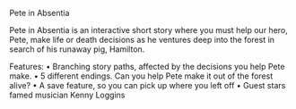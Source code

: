Pete in Absentia

Pete in Absentia is an interactive short story where you must help our hero, Pete, make life or death decisions as he ventures deep into the forest in search of his runaway pig, Hamilton.

Features:
• Branching story paths, affected by the decisions you help Pete make.
• 5 different endings. Can you help Pete make it out of the forest alive?
• A save feature, so you can pick up where you left off
• Guest stars famed musician Kenny Loggins